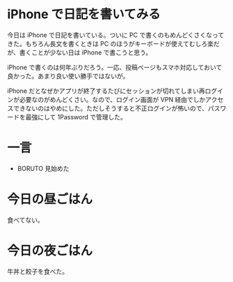 # iPhone で日記を書いてみる
今日は iPhone で日記を書いている。ついに PC で書くのもめんどくさくなってきた。もちろん長文を書くときは PC のほうがキーボードが使えてむしろ楽だが、書くことが少ない日は iPhone で書こうと思う。

iPhone で書くのは何年ぶりだろう。一応、投稿ページもスマホ対応しておいて良かった。あまり良い使い勝手ではないが。

iPhone だとなぜかアプリが終了するたびにセッションが切れてしまい再ログインが必要なのがめんどくさい。なので、ログイン画面が VPN 経由でしかアクセスできないのはやめにした。ただしそうすると不正ログインが怖いので、パスワードを最強にして 1Password で管理した。

# 一言
- BORUTO 見始めた

# 今日の昼ごはん
食べてない。

# 今日の夜ごはん
牛丼と餃子を食べた。
